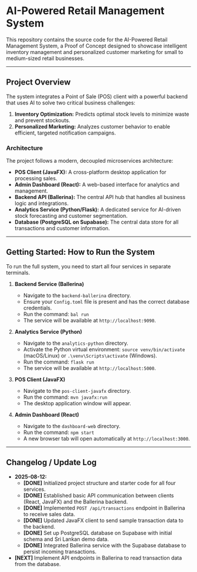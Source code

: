 # AI-Powered Retail Management System

This repository contains the source code for the AI-Powered Retail Management System, a Proof of Concept designed to showcase intelligent inventory management and personalized customer marketing for small to medium-sized retail businesses.

---

## **Project Overview**

The system integrates a Point of Sale (POS) client with a powerful backend that uses AI to solve two critical business challenges:

1.  **Inventory Optimization:** Predicts optimal stock levels to minimize waste and prevent stockouts.
2.  **Personalized Marketing:** Analyzes customer behavior to enable efficient, targeted notification campaigns.

### **Architecture**

The project follows a modern, decoupled microservices architecture:

* **POS Client (JavaFX):** A cross-platform desktop application for processing sales.
* **Admin Dashboard (React):** A web-based interface for analytics and management.
* **Backend API (Ballerina):** The central API hub that handles all business logic and integrations.
* **Analytics Service (Python/Flask):** A dedicated service for AI-driven stock forecasting and customer segmentation.
* **Database (PostgreSQL on Supabase):** The central data store for all transactions and customer information.

---

## **Getting Started: How to Run the System**

To run the full system, you need to start all four services in separate terminals.

1.  **Backend Service (Ballerina)**
    * Navigate to the `backend-ballerina` directory.
    * Ensure your `Config.toml` file is present and has the correct database credentials.
    * Run the command: `bal run`
    * The service will be available at `http://localhost:9090`.

2.  **Analytics Service (Python)**
    * Navigate to the `analytics-python` directory.
    * Activate the Python virtual environment: `source venv/bin/activate` (macOS/Linux) or `.\venv\Scripts\activate` (Windows).
    * Run the command: `flask run`
    * The service will be available at `http://localhost:5000`.

3.  **POS Client (JavaFX)**
    * Navigate to the `pos-client-javafx` directory.
    * Run the command: `mvn javafx:run`
    * The desktop application window will appear.

4.  **Admin Dashboard (React)**
    * Navigate to the `dashboard-web` directory.
    * Run the command: `npm start`
    * A new browser tab will open automatically at `http://localhost:3000`.

---

## **Changelog / Update Log**

* **2025-08-12:**
    * **[DONE]** Initialized project structure and starter code for all four services.
    * **[DONE]** Established basic API communication between clients (React, JavaFX) and the Ballerina backend.
    * **[DONE]** Implemented `POST /api/transactions` endpoint in Ballerina to receive sales data.
    * **[DONE]** Updated JavaFX client to send sample transaction data to the backend.
    * **[DONE]** Set up PostgreSQL database on Supabase with initial schema and Sri Lankan demo data.
    * **[DONE]** Integrated Ballerina service with the Supabase database to persist incoming transactions.
* **[NEXT]** Implement API endpoints in Ballerina to read transaction data from the database.
